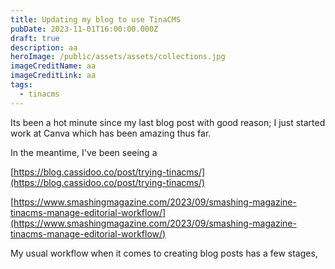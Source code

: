 ```yaml
---
title: Updating my blog to use TinaCMS
pubDate: 2023-11-01T16:00:00.000Z
draft: true
description: aa
heroImage: /public/assets/assets/collections.jpg
imageCreditName: aa
imageCreditLink: aa
tags:
  - tinacms
---
```


Its been a hot minute since my last blog post with good reason; I just started work at Canva which has been amazing thus far.

In the meantime, I've been seeing a

[https://blog.cassidoo.co/post/trying-tinacms/](https://blog.cassidoo.co/post/trying-tinacms/)

[https://www.smashingmagazine.com/2023/09/smashing-magazine-tinacms-manage-editorial-workflow/](https://www.smashingmagazine.com/2023/09/smashing-magazine-tinacms-manage-editorial-workflow/)

My usual workflow when it comes to creating blog posts has a few stages,
